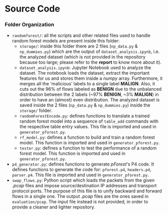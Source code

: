 # **Source Code**

### Folder Organization

* `randomforest/`: all the scripts and other related files used to handle random forest models are present inside this folder:
  * `storage/`: inside this folder there are 2 files (`np_data.py` & `np_dummies.py`) which are the output of `dataset_analysis.ipynb`, i.e. the analyzed dataset (which is not provided in the repository because too large; please refer to the **report** to know more about it).
  * `dataset_analysis.ipynb`: Jupyter Notebook used to analyze the dataset. The notebook loads the dataset, extract the important features for us and stores them inside a *numpy* array. Furthermore, it merges all the 'malicious’ labels to a single label __MALIGN__. Also, it cuts out the 96% of flows labeled as __BENIGN__ due to the unbalanced distribution between the 2 labels (~97% __BENIGN__, ~3% __MALIGN__) in order to have an (almost) even distribution. The analyzed dataset is saved inside the 2 files (`np_data.py` & `np_dummies.py`) inside the `storage/` folder.
  * `randomForestEncode.py`: defines functions to translate a trained random forest model into a sequence of `table_add` commands with the respective table entry values. This file is imported and used in `generator_pforest.py`.
  * `rf_model.py`: defines a function to build and train a random forest model. This function is imported and used in `generator_pforest.py`.
  * `tester.py`: defines a function to test the performance of a random forest model. This function is imported and used in `generator_pforest.py`.
* `p4_generator.py`: defines functions to generate *pForest*'s P4 code. It defines functions to generate the code for: `pforest.p4`, `headers.p4`, `parser.p4`.  This file is imported and used in `generator_pforest.py`.
* `swap_flows.py`: Python script which loads the packets from the given _.pcap_ files and impose source/destination IP addresses and transport protocol ports. The purpose of this file is to unify backward and forward flows in a single one. The output _.pcap_  files are the ones saved in `evaluation/pcap`. The input file instead is not provided, in order to provide a cleaner and lighter repository.
